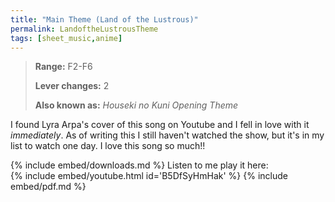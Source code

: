 ```yaml
---
title: "Main Theme (Land of the Lustrous)"
permalink: LandoftheLustrousTheme
tags: [sheet_music,anime]
---
```


>**Range:** F2-F6
>
>**Lever changes:** 2
>
>**Also known as:** _Houseki no Kuni Opening Theme_

I found Lyra Arpa's cover of this song on Youtube and I fell in love with it _immediately_. As of writing this I still haven't watched the show, but it's in my list to watch one day. I love this song so much!!

{% include embed/downloads.md %}
Listen to me play it here:<br>
{% include embed/youtube.html id='B5DfSyHmHak' %}
{% include embed/pdf.md %}